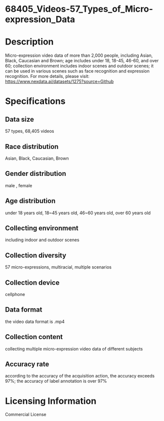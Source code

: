 # 68405_Videos-57_Types_of_Micro-expression_Data

# Description
Micro-expression video data of more than 2,000 people, including Asian, Black, Caucasian and Brown; age includes under 18, 18-45, 46-60, and over 60; collection environment includes indoor scenes and outdoor scenes; it can be used in various scenes such as face recognition and expression recognition.
For more details, please visit: https://www.nexdata.ai/datasets/1275?source=Github

# Specifications
## Data size
57 types, 68,405 videos
## Race distribution
Asian, Black, Caucasian, Brown
## Gender distribution
male , female
## Age distribution
under 18 years old, 18~45 years old, 46~60 years old, over 60 years old
## Collecting environment
including indoor and outdoor scenes
## Collection diversity
57 micro-expressions, multiracial, multiple scenarios
## Collection device
cellphone
## Data format
the video data format is .mp4
## Collection content
collecting multiple micro-expression video data of different subjects
## Accuracy rate
according to the accuracy of the acquisition action, the accuracy exceeds 97%; the accuracy of label annotation is over 97%

# Licensing Information
Commercial License
